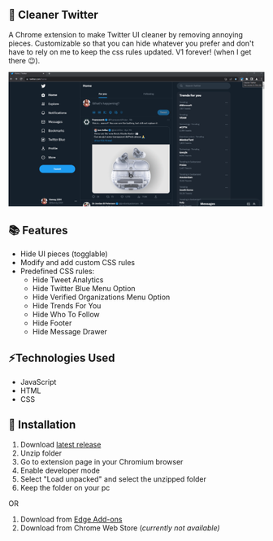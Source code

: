 ## 🫧 Cleaner Twitter

A Chrome extension to make Twitter UI cleaner by removing annoying pieces. Customizable so that you can hide whatever you prefer and don't have to rely on me to keep the css rules updated. V1 forever! (when I get there 😉).

![](https://github.com/Kenny1291/readme-assets/blob/main/cleaner-twitter/cleaner_twitter_showcase.gif)

## 📚 Features
- Hide UI pieces (togglable)
- Modify and add custom CSS rules
- Predefined CSS rules:
    - Hide Tweet Analytics
    - Hide Twitter Blue Menu Option
    - Hide Verified Organizations Menu Option
    - Hide Trends For You
    - Hide Who To Follow
    - Hide Footer
    - Hide Message Drawer


## ⚡Technologies Used
- JavaScript
- HTML
- CSS

## 📲 Installation
1. Download [latest release](https://github.com/Kenny1291/cleaner-twitter/releases)
2. Unzip folder
3. Go to extension page in your Chromium browser
4. Enable developer mode
5. Select "Load unpacked" and select the unzipped folder
6. Keep the folder on your pc

OR

1. Download from [Edge Add-ons](https://microsoftedge.microsoft.com/addons/detail/jabjjnnceiebegglceajildfcdjjjjma)
2. Download from Chrome Web Store (*currently not available)*
